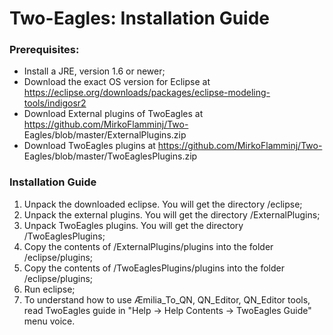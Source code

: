 # Two-Eagles: Installation Guide

### Prerequisites:
- Install a JRE, version 1.6 or newer;
- Download the exact OS version for Eclipse at https://eclipse.org/downloads/packages/eclipse-modeling-tools/indigosr2
- Download External plugins of TwoEagles at https://github.com/MirkoFlamminj/Two- Eagles/blob/master/ExternalPlugins.zip
- Download TwoEagles plugins at https://github.com/MirkoFlamminj/Two- Eagles/blob/master/TwoEaglesPlugins.zip

### Installation Guide
1. Unpack the downloaded eclipse. You will get the directory /eclipse;
2. Unpack the external plugins. You will get the directory /ExternalPlugins;
3. Unpack TwoEagles plugins. You will get the directory /TwoEaglesPlugins;
4. Copy the contents of /ExternalPlugins/plugins into the folder /eclipse/plugins;
5. Copy the contents of /TwoEaglesPlugins/plugins into the folder /eclipse/plugins;
6. Run eclipse;
7. To understand how to use Æmilia_To_QN, QN_Editor, QN_Editor tools, read TwoEagles guide in "Help -> Help Contents -> TwoEagles Guide" menu voice.
